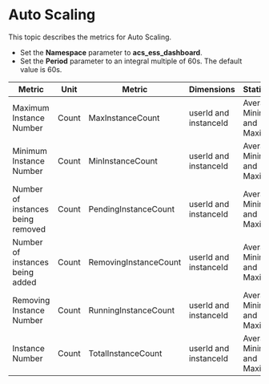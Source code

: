 # Auto Scaling

This topic describes the metrics for Auto Scaling.

-   Set the **Namespace** parameter to **acs\_ess\_dashboard**.
-   Set the **Period** parameter to an integral multiple of 60s. The default value is 60s.

|Metric|Unit|Metric|Dimensions|Statistics|
|------|----|------|----------|----------|
|Maximum Instance Number|Count|MaxInstanceCount|userId and instanceId|Average, Minimum, and Maximum|
|Minimum Instance Number|Count|MinInstanceCount|userId and instanceId|Average, Minimum, and Maximum|
|Number of instances being removed|Count|PendingInstanceCount|userId and instanceId|Average, Minimum, and Maximum|
|Number of instances being added|Count|RemovingInstanceCount|userId and instanceId|Average, Minimum, and Maximum|
|Removing Instance Number|Count|RunningInstanceCount|userId and instanceId|Average, Minimum, and Maximum|
|Instance Number|Count|TotalInstanceCount|userId and instanceId|Average, Minimum, and Maximum|

